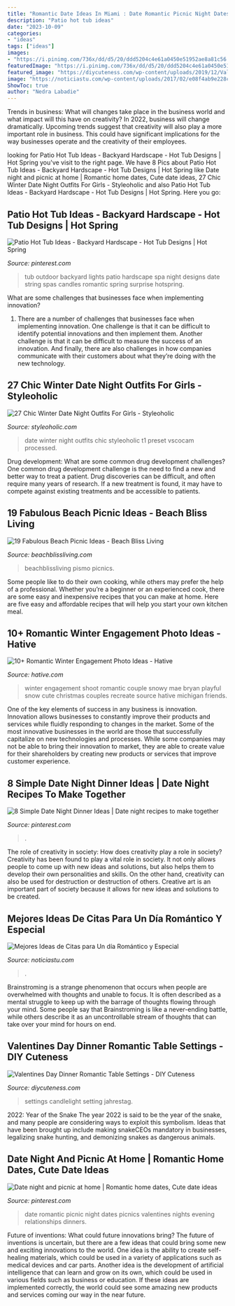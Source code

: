 ```yaml
---
title: "Romantic Date Ideas In Miami : Date Romantic Picnic Night Dates Picnics Valentines Nights Evening Relationships Dinners"
description: "Patio hot tub ideas"
date: "2023-10-09"
categories:
- "ideas"
tags: ["ideas"]
images:
- "https://i.pinimg.com/736x/dd/d5/20/ddd5204c4e61a0450e51952ae8a81c56.jpg"
featuredImage: "https://i.pinimg.com/736x/dd/d5/20/ddd5204c4e61a0450e51952ae8a81c56.jpg"
featured_image: "https://diycuteness.com/wp-content/uploads/2019/12/Valentines-Day-Dinner-Romantic-Table-Settings-4.jpg"
image: "https://noticiastu.com/wp-content/uploads/2017/02/e08f4ab9e228c878ef3ca6ab7f99518e-768x1149.jpg"
ShowToc: true
author: "Nedra Labadie"
---
```



Trends in business: What will changes take place in the business world and what impact will this have on creativity?
In 2022, business will change dramatically. Upcoming trends suggest that creativity will also play a more important role in business. This could have significant implications for the way businesses operate and the creativity of their employees.

	

		
looking for Patio Hot Tub Ideas - Backyard Hardscape - Hot Tub Designs | Hot Spring you've visit to the right page. We have 8 Pics about Patio Hot Tub Ideas - Backyard Hardscape - Hot Tub Designs | Hot Spring like Date night and picnic at home | Romantic home dates, Cute date ideas, 27 Chic Winter Date Night Outfits For Girls - Styleoholic and also Patio Hot Tub Ideas - Backyard Hardscape - Hot Tub Designs | Hot Spring. Here you go:
		
    
## Patio Hot Tub Ideas - Backyard Hardscape - Hot Tub Designs | Hot Spring

<img loading=lazy src="https://i.pinimg.com/736x/da/51/6c/da516cddfa253bad7ecd56d4f7ee56d5--outdoor-spa-string-of-lights.jpg" onerror="this.onerror=null;this.src='https://tse1.mm.bing.net/th?id=OIP.RQFkzDQbNCRyqdjEwMMo7gHaLR&amp;pid=15.1';" alt="Patio Hot Tub Ideas - Backyard Hardscape - Hot Tub Designs | Hot Spring">

_Source: pinterest.com_

>tub outdoor backyard lights patio hardscape spa night designs date string spas candles romantic spring surprise hotspring. 

	

What are some challenges that businesses face when implementing innovation?
1. There are a number of challenges that businesses face when implementing innovation. One challenge is that it can be difficult to identify potential innovations and then implement them. Another challenge is that it can be difficult to measure the success of an innovation. And finally, there are also challenges in how companies communicate with their customers about what they’re doing with the new technology.

    
## 27 Chic Winter Date Night Outfits For Girls - Styleoholic

<img loading=lazy src="http://i.styleoholic.com/2016/01/chic-winter-date-night-outfits-for-girls-14.jpg" onerror="this.onerror=null;this.src='https://tse1.mm.bing.net/th?id=OIP.DQ7ErT1wsZ29q0q1NWK2hgHaLH&amp;pid=15.1';" alt="27 Chic Winter Date Night Outfits For Girls - Styleoholic">

_Source: styleoholic.com_

>date winter night outfits chic styleoholic t1 preset vscocam processed. 

	

Drug development: What are some common drug development challenges?
One common drug development challenge is the need to find a new and better way to treat a patient. Drug discoveries can be difficult, and often require many years of research. If a new treatment is found, it may have to compete against existing treatments and be accessible to patients.

    
## 19 Fabulous Beach Picnic Ideas - Beach Bliss Living

<img loading=lazy src="https://beachblissliving.com/wp-content/uploads/2014/05/evening-beach-picnic.jpg" onerror="this.onerror=null;this.src='https://tse4.mm.bing.net/th?id=OIP.OORdfRfNCFdvIxi6I-NbNAHaGh&amp;pid=15.1';" alt="19 Fabulous Beach Picnic Ideas - Beach Bliss Living">

_Source: beachblissliving.com_

>beachblissliving pismo picnics. 

	

Some people like to do their own cooking, while others may prefer the help of a professional. Whether you’re a beginner or an experienced cook, there are some easy and inexpensive recipes that you can make at home. Here are five easy and affordable recipes that will help you start your own kitchen meal.

    
## 10+ Romantic Winter Engagement Photo Ideas - Hative

<img loading=lazy src="https://hative.com/wp-content/uploads/2014/11/winter-engagement-photo-ideas/15-winter-engagement-photo-ideas.jpg" onerror="this.onerror=null;this.src='https://tse2.mm.bing.net/th?id=OIP.TZWimXESK8WYz4nBQJbutAHaLH&amp;pid=15.1';" alt="10+ Romantic Winter Engagement Photo Ideas - Hative">

_Source: hative.com_

>winter engagement shoot romantic couple snowy mae bryan playful snow cute christmas couples recreate source hative michigan friends. 

	

One of the key elements of success in any business is innovation. Innovation allows businesses to constantly improve their products and services while fluidly responding to changes in the market. Some of the most innovative businesses in the world are those that successfully capitalize on new technologies and processes. While some companies may not be able to bring their innovation to market, they are able to create value for their shareholders by creating new products or services that improve customer experience.

    
## 8 Simple Date Night Dinner Ideas | Date Night Recipes To Make Together

<img loading=lazy src="https://i.pinimg.com/736x/dd/d5/20/ddd5204c4e61a0450e51952ae8a81c56.jpg" onerror="this.onerror=null;this.src='https://tse1.mm.bing.net/th?id=OIP.Uq25VqDdsecQBpx9XYX1NgHaLG&amp;pid=15.1';" alt="8 Simple Date Night Dinner Ideas | Date night recipes to make together">

_Source: pinterest.com_

>. 

	

The role of creativity in society: How does creativity play a role in society?
Creativity has been found to play a vital role in society. It not only allows people to come up with new ideas and solutions, but also helps them to develop their own personalities and skills. On the other hand, creativity can also be used for destruction or destruction of others. Creative art is an important part of society because it allows for new ideas and solutions to be created.

    
## Mejores Ideas De Citas Para Un Día Romántico Y Especial

<img loading=lazy src="https://noticiastu.com/wp-content/uploads/2017/02/e08f4ab9e228c878ef3ca6ab7f99518e-768x1149.jpg" onerror="this.onerror=null;this.src='https://tse2.mm.bing.net/th?id=OIP.vPbM9LkHw_9nqQTC_pvQ9QHaLF&amp;pid=15.1';" alt="Mejores Ideas de Citas para Un día Romántico y Especial">

_Source: noticiastu.com_

>. 

	

Brainstroming is a strange phenomenon that occurs when people are overwhelmed with thoughts and unable to focus. It is often described as a mental struggle to keep up with the barrage of thoughts flowing through your mind. Some people say that Brainstroming is like a never-ending battle, while others describe it as an uncontrollable stream of thoughts that can take over your mind for hours on end.

    
## Valentines Day Dinner Romantic Table Settings - DIY Cuteness

<img loading=lazy src="https://diycuteness.com/wp-content/uploads/2019/12/Valentines-Day-Dinner-Romantic-Table-Settings-4.jpg" onerror="this.onerror=null;this.src='https://tse3.mm.bing.net/th?id=OIP.Eb3xlf5IE3nY4zY8p_x5PAHaE8&amp;pid=15.1';" alt="Valentines Day Dinner Romantic Table Settings - DIY Cuteness">

_Source: diycuteness.com_

>settings candlelight setting jahrestag. 

	

2022: Year of the Snake
The year 2022 is said to be the year of the snake, and many people are considering ways to exploit this symbolism. Ideas that have been brought up include making snakeCEOs mandatory in businesses, legalizing snake hunting, and demonizing snakes as dangerous animals.

    
## Date Night And Picnic At Home | Romantic Home Dates, Cute Date Ideas

<img loading=lazy src="https://i.pinimg.com/736x/ed/db/53/eddb535f83a9830704dd01dde4559cc2--date-nights-picnics.jpg" onerror="this.onerror=null;this.src='https://tse3.mm.bing.net/th?id=OIP.PjW4Ok214HG7niKrfki_lwHaJ3&amp;pid=15.1';" alt="Date night and picnic at home | Romantic home dates, Cute date ideas">

_Source: pinterest.com_

>date romantic picnic night dates picnics valentines nights evening relationships dinners. 

	

Future of inventions: What could future innovations bring?
The future of inventions is uncertain, but there are a few ideas that could bring some new and exciting innovations to the world. One idea is the ability to create self-healing materials, which could be used in a variety of applications such as medical devices and car parts. Another idea is the development of artificial intelligence that can learn and grow on its own, which could be used in various fields such as business or education. If these ideas are implemented correctly, the world could see some amazing new products and services coming our way in the near future.

